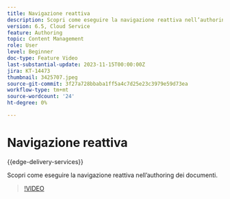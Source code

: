 ```yaml
---
title: Navigazione reattiva
description: Scopri come eseguire la navigazione reattiva nell’authoring dei documenti di consegna Edge.
version: 6.5, Cloud Service
feature: Authoring
topic: Content Management
role: User
level: Beginner
doc-type: Feature Video
last-substantial-update: 2023-11-15T00:00:00Z
jira: KT-14473
thumbnail: 3425707.jpeg
source-git-commit: 3f27a728bbaba1ff5a4c7d25e23c3979e59d73ea
workflow-type: tm+mt
source-wordcount: '24'
ht-degree: 0%

---
```



# Navigazione reattiva

{{edge-delivery-services}}

Scopri come eseguire la navigazione reattiva nell’authoring dei documenti.

>[!VIDEO](https://video.tv.adobe.com/v/3425707/?learn=on)
